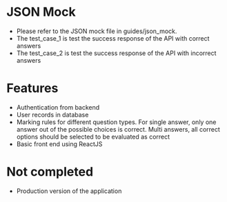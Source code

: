 # JSON Mock
- Please refer to the JSON mock file in guides/json_mock.
- The test_case_1 is test the success response of the API with correct answers
- The test_case_2 is test the success response of the API with incorrect answers

# Features
- Authentication from backend
- User records in database
- Marking rules for different question types. For single answer, only one answer out of the possible choices is correct. Multi answers, all correct options should be selected to be evaluated as correct
- Basic front end using ReactJS

# Not completed
- Production version of the application
